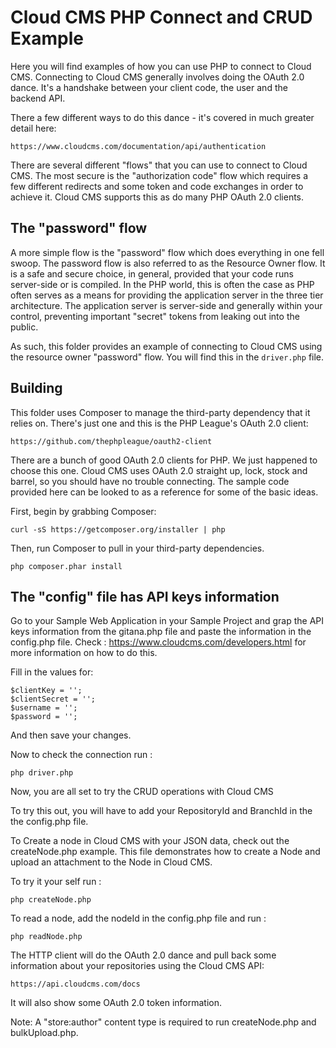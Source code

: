 # Cloud CMS PHP Connect and CRUD Example

Here you will find examples of how you can use PHP to connect to Cloud CMS.
Connecting to Cloud CMS generally involves doing the OAuth 2.0 dance.  It's a handshake between your client code,
the user and the backend API.

There a few different ways to do this dance - it's covered in much greater detail here:

    https://www.cloudcms.com/documentation/api/authentication
    
There are several different "flows" that you can use to connect to Cloud CMS.  The most secure is the
"authorization code" flow which requires a few different redirects and some token and code exchanges in order
to achieve it.  Cloud CMS supports this as do many PHP OAuth 2.0 clients.

## The "password" flow

A more simple flow is the "password" flow which does everything in one fell swoop.  The password flow is also
referred to as the Resource Owner flow.  It is a safe and secure choice, in general, provided that your code
runs server-side or is compiled.  In the PHP world, this is often the case as PHP often serves as a means
for providing the application server in the three tier architecture.  The application server is server-side and
generally within your control, preventing important "secret" tokens from leaking out into the public.

As such, this folder provides an example of connecting to Cloud CMS using the resource owner "password" flow.
You will find this in the `driver.php` file.

## Building

This folder uses Composer to manage the third-party dependency that it relies on.  There's just one and this is the
PHP League's OAuth 2.0 client:

    https://github.com/thephpleague/oauth2-client
    
There are a bunch of good OAuth 2.0 clients for PHP.  We just happened to choose this one.  Cloud CMS uses OAuth 2.0
straight up, lock, stock and barrel, so you should have no trouble connecting.  The sample code provided here
can be looked to as a reference for some of the basic ideas.

First, begin by grabbing Composer:

    curl -sS https://getcomposer.org/installer | php
    
Then, run Composer to pull in your third-party dependencies.

    php composer.phar install


## The "config" file has API keys information

Go to your Sample Web Application in your Sample Project and grap the API keys information from the gitana.php file and paste the information in the config.php file. Check : https://www.cloudcms.com/developers.html for more information on how to do this.
    
Fill in the values for:

    $clientKey = '';
    $clientSecret = '';
    $username = '';
    $password = '';
    
And then save your changes.

Now to check the connection run :

    php driver.php

Now, you are all set to try the CRUD operations with Cloud CMS

To try this out, you will have to add your RepositoryId and BranchId in the the config.php file.

To Create a node in Cloud CMS with your JSON data, check out the createNode.php example. This file demonstrates how to create a Node and upload an attachment to the Node in Cloud CMS. 

To try it your self run : 

    php createNode.php 

To read a node, add the nodeId in the config.php file and run : 

    php readNode.php 
    
The HTTP client will do the OAuth 2.0 dance and pull back some information about your repositories using the
Cloud CMS API:

    https://api.cloudcms.com/docs
    
It will also show some OAuth 2.0 token information.

Note: A "store:author" content type is required to run createNode.php and bulkUpload.php.